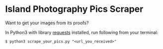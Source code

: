 # Island Photography Pics Scraper

Want to get your images from its proofs?

In Python3 with library [requests](https://2.python-requests.org/en/master/user/install/#install) installed, run following from your terminal:
```Shell
$ python3 scrape_your_pics.py "<url_you_received>"
```
